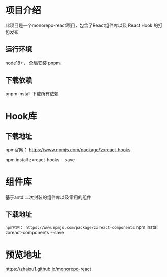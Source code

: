 # 项目介绍
此项目是一个monorepo-react项目，包含了React组件库以及 React Hook 的打包发布
## 运行环境
node18+， 全局安装 pnpm，

## 下载依赖
pnpm install 下载所有依赖

# Hook库
## 下载地址
npm官网： https://www.npmjs.com/package/zxreact-hooks 

npm install zxreact-hooks --save

# 组件库
基于antd 二次封装的组件库以及常用的组件

## 下载地址
`npm官网： https://www.npmjs.com/package/zxreact-components`
npm install zxreact-components --save

# 预览地址
https://zhaixu1.github.io/monorepo-react

